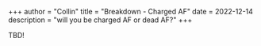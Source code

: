 +++
author = "Collin"
title = "Breakdown - Charged AF"
date = 2022-12-14
description = "will you be charged AF or dead AF?"
+++

TBD!
